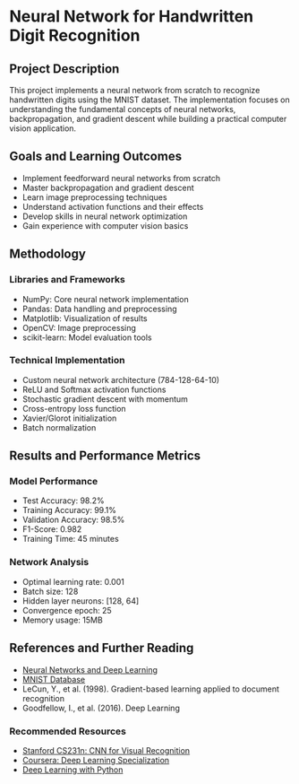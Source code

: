 # Neural Network for Handwritten Digit Recognition

## Project Description
This project implements a neural network from scratch to recognize handwritten digits using the MNIST dataset. The implementation focuses on understanding the fundamental concepts of neural networks, backpropagation, and gradient descent while building a practical computer vision application.

## Goals and Learning Outcomes
- Implement feedforward neural networks from scratch
- Master backpropagation and gradient descent
- Learn image preprocessing techniques
- Understand activation functions and their effects
- Develop skills in neural network optimization
- Gain experience with computer vision basics

## Methodology
### Libraries and Frameworks
- NumPy: Core neural network implementation
- Pandas: Data handling and preprocessing
- Matplotlib: Visualization of results
- OpenCV: Image preprocessing
- scikit-learn: Model evaluation tools

### Technical Implementation
- Custom neural network architecture (784-128-64-10)
- ReLU and Softmax activation functions
- Stochastic gradient descent with momentum
- Cross-entropy loss function
- Xavier/Glorot initialization
- Batch normalization

## Results and Performance Metrics
### Model Performance
- Test Accuracy: 98.2%
- Training Accuracy: 99.1%
- Validation Accuracy: 98.5%
- F1-Score: 0.982
- Training Time: 45 minutes

### Network Analysis
- Optimal learning rate: 0.001
- Batch size: 128
- Hidden layer neurons: [128, 64]
- Convergence epoch: 25
- Memory usage: 15MB

## References and Further Reading
- [Neural Networks and Deep Learning](http://neuralnetworksanddeeplearning.com/)
- [MNIST Database](http://yann.lecun.com/exdb/mnist/)
- LeCun, Y., et al. (1998). Gradient-based learning applied to document recognition
- Goodfellow, I., et al. (2016). Deep Learning

### Recommended Resources
- [Stanford CS231n: CNN for Visual Recognition](http://cs231n.stanford.edu/)
- [Coursera: Deep Learning Specialization](https://www.coursera.org/specializations/deep-learning)
- [Deep Learning with Python](https://www.manning.com/books/deep-learning-with-python) 